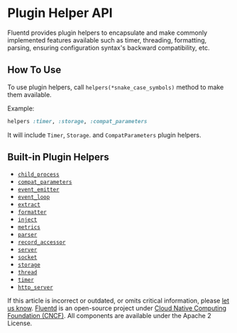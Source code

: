 # Plugin Helper API

Fluentd provides plugin helpers to encapsulate and make commonly implemented features available such as timer, threading, formatting, parsing, ensuring configuration syntax's backward compatibility, etc.

## How To Use

To use plugin helpers, call `helpers(*snake_case_symbols)` method to make them available.

Example:

```ruby
helpers :timer, :storage, :compat_parameters
```

It will include `Timer`, `Storage`. and `CompatParameters` plugin helpers.

## Built-in Plugin Helpers

* [`child_process`](api-plugin-helper-child_process.md)
* [`compat_parameters`](api-plugin-helper-compat_parameters.md)
* [`event_emitter`](api-plugin-helper-event_emitter.md)
* [`event_loop`](api-plugin-helper-event_loop.md)
* [`extract`](api-plugin-helper-extract.md)
* [`formatter`](api-plugin-helper-formatter.md)
* [`inject`](api-plugin-helper-inject.md)
* [`metrics`](api-plugin-helper-metrics.md)
* [`parser`](api-plugin-helper-parser.md)
* [`record_accessor`](api-plugin-helper-record_accessor.md)
* [`server`](api-plugin-helper-server.md)
* [`socket`](api-plugin-helper-socket.md)
* [`storage`](api-plugin-helper-storage.md)
* [`thread`](api-plugin-helper-thread.md)
* [`timer`](api-plugin-helper-timer.md)
* [`http_server`](api-plugin-helper-http_server.md)

If this article is incorrect or outdated, or omits critical information, please [let us know](https://github.com/fluent/fluentd-docs-gitbook/issues?state=open). [Fluentd](http://www.fluentd.org/) is an open-source project under [Cloud Native Computing Foundation \(CNCF\)](https://cncf.io/). All components are available under the Apache 2 License.

